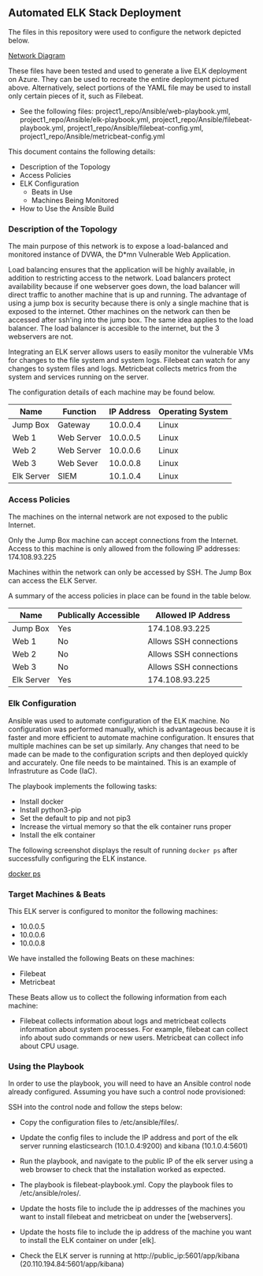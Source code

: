 ## Automated ELK Stack Deployment

The files in this repository were used to configure the network depicted below.

[Network Diagram](../../Diagrams/ELK_network.drawio)

These files have been tested and used to generate a live ELK deployment on Azure. They can be used to recreate the entire deployment pictured above. 
Alternatively, select portions of the YAML file may be used to install only certain pieces of it, such as Filebeat.

  - See the following files:
  project1_repo/Ansible/web-playbook.yml,
  project1_repo/Ansible/elk-playbook.yml,
  project1_repo/Ansible/filebeat-playbook.yml,
  project1_repo/Ansible/filebeat-config.yml,
  project1_repo/Ansible/metricbeat-config.yml

This document contains the following details:
- Description of the Topology
- Access Policies
- ELK Configuration
  - Beats in Use
  - Machines Being Monitored
- How to Use the Ansible Build


### Description of the Topology

The main purpose of this network is to expose a load-balanced and monitored instance of DVWA, the D*mn Vulnerable Web Application.

Load balancing ensures that the application will be highly available, in addition to restricting access to the network.
Load balancers protect availability because if one webserver goes down, the load balancer will direct traffic to another
machine that is up and running. The advantage of using a jump box is security because there is only a single machine that is exposed 
to the internet. Other machines on the network can then be accessed after ssh'ing into the jump box. The same idea applies to the
load balancer. The load balancer is accesible to the internet, but the 3 webservers are not.


Integrating an ELK server allows users to easily monitor the vulnerable VMs for changes to the file system and system logs.
Filebeat can watch for any changes to system files and logs.
Metricbeat collects metrics from the system and services running on the server.

The configuration details of each machine may be found below.

| Name       | Function    | IP Address | Operating System |
|------------|-------------|------------|------------------|
| Jump Box   | Gateway     | 10.0.0.4   | Linux            |
| Web 1      | Web Server  | 10.0.0.5   | Linux            |
| Web 2      | Web Server  | 10.0.0.6   | Linux            |
| Web 3      | Web Sever   | 10.0.0.8   | Linux            |
| Elk Server | SIEM        | 10.1.0.4   | Linux            |

### Access Policies

The machines on the internal network are not exposed to the public Internet. 

Only the Jump Box machine can accept connections from the Internet. Access to this machine is only allowed from the following IP addresses:
174.108.93.225

Machines within the network can only be accessed by SSH.
The Jump Box can access the ELK Server. 

A summary of the access policies in place can be found in the table below.

| Name       | Publically Accessible | Allowed IP Address     |
|------------|-----------------------|------------------------|
| Jump Box   | Yes                   | 174.108.93.225         |
| Web 1      | No                    | Allows SSH connections |
| Web 2      | No                    | Allows SSH connections |
| Web 3      | No                    | Allows SSH connections |
| Elk Server | Yes                   | 174.108.93.225         |

### Elk Configuration

Ansible was used to automate configuration of the ELK machine. No configuration was performed manually, which is advantageous because
it is faster and more efficient to automate machine configuration. It ensures that multiple machines can be set up similarly.
Any changes that need to be made can be made to the configuration scripts and then deployed quickly and accurately. One file needs to
be maintained. This is an example of Infrastruture as Code (IaC).

The playbook implements the following tasks:
- Install docker
- Install python3-pip
- Set the default to pip and not pip3
- Increase the virtual memory so that the elk container runs proper
- Install the elk container

The following screenshot displays the result of running `docker ps` after successfully configuring the ELK instance.

[docker ps](/Images/docker_ps.png)

### Target Machines & Beats
This ELK server is configured to monitor the following machines:
- 10.0.0.5
- 10.0.0.6
- 10.0.0.8

We have installed the following Beats on these machines:
- Filebeat
- Metricbeat

These Beats allow us to collect the following information from each machine:
- Filebeat collects information about logs and metricbeat collects information about system processes. For example, filebeat can collect info about sudo commands
  or new users. Metricbeat can collect info about CPU usage.
  
### Using the Playbook
In order to use the playbook, you will need to have an Ansible control node already configured. Assuming you have such a control node provisioned: 

SSH into the control node and follow the steps below:
- Copy the configuration files to /etc/ansible/files/.
- Update the config files to include the IP address and port of the elk server running elasticsearch (10.1.0.4:9200) and kibana (10.1.0.4:5601)
- Run the playbook, and navigate to the public IP of the elk server using a web browser to check that the installation worked as expected.


- The playbook is filebeat-playbook.yml. Copy the playbook files to /etc/ansible/roles/.
- Update the hosts file to include the ip addresses of the machines you want to install 
  filebeat and metricbeat on under the [webservers]. 
- Update the hosts file to include the ip address of the machine you want to install the 
  ELK container on under [elk].
  
- Check the ELK server is running at http://public_ip:5601/app/kibana (20.110.194.84:5601/app/kibana)
